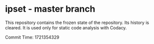 # ipset - master branch

This repository contains the frozen state of the repository.
Its history is cleared. It is used only for static code
analysis with Codacy.

Commit Time: 1721354329